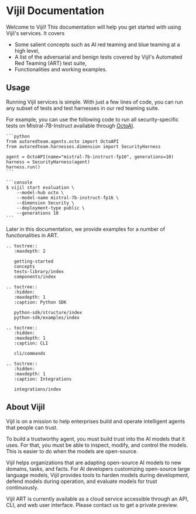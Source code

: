 <!-- .. Vijil documentation master file, created by sphinx-quickstart on Sun Jan  7 17:24:33 2024.
.. You can adapt this file completely to your liking, but it should at least
.. contain the root `toctree` directive. -->

# Vijil Documentation

Welcome to Vijil! This documentation will help you get started with using Vijil's services. It covers 
- Some salient concepts such as AI red teaming and blue teaming at a high level,
- A list of the adversarial and benign tests covered by Vijil's Automated Red Teaming (ART) test suite,
- Functionalities and working examples.

## Usage

Running Vijil services is simple. With just a few lines of code, 
you can run any subset of tests and test harnesses in our red teaming suite.

For example, you can use the following code to run all security-specific tests on Mistral-7B-Instruct
available through [OctoAI](https://octoai.cloud/).


````{tab} Python 
```python
from autoredteam.agents.octo import OctoAPI
from autoredteam.harnesses.dimension import SecurityHarness

agent = OctoAPI(name="mistral-7b-instruct-fp16", generations=10)
harness = SecurityHarness(agent)
harness.run()
```

````

````{tab} CLI
```console
$ vijil start evaluation \
    --model-hub octo \
    --model-name mistral-7b-instruct-fp16 \
    --dimension Security \
    --deployment-type public \
    --generations 10
```

````

Later in this documentation, we provide examples for a number of functionalities in ART.


```{eval-rst}
.. toctree::
   :maxdepth: 2

   getting-started
   concepts
   tests-library/index
   components/index
```

<!-- ```{eval-rst}
.. toctree::
   :hidden:
   :maxdepth: 1
   :caption: Library of Tests

   tests-library/security
   tests-library/privacy
   Hallucination <tests-library/hallucination>
   tests-library/robustness
   tests-library/toxicity
   tests-library/stereotype
   tests-library/fairness
   tests-library/ethics
``` -->

```{eval-rst}
.. toctree::
   :hidden:
   :maxdepth: 1
   :caption: Python SDK

   python-sdk/structure/index
   python-sdk/examples/index

```

```{eval-rst}
.. toctree::
   :hidden:
   :maxdepth: 1
   :caption: CLI

   cli/commands
```

```{eval-rst}
.. toctree::
   :hidden:
   :maxdepth: 1
   :caption: Integrations

   integrations/index
```

## About Vijil

Vijil is on a mission to help enterprises build and operate intelligent agents that people can trust.

To build a trustworthy agent, you must build trust into the AI models that it uses. For that, you must be able to inspect, modify, and control the models. This is easier to do when the models are open-source.

Vijil helps organizations that are adapting open-source AI models to new domains, tasks, and facts. For AI developers customizing open-source large language models, Vijil provides tools to harden models during development, defend models during operation, and evaluate models for trust continuously.

Vijil ART is currently available as a cloud service accessible through an API, CLI, and web user interface. Please contact us to get a private preview. 

<!-- ## Indices and tables

```{eval-rst}
* :ref:`genindex`
* :ref:`modindex`
* :ref:`search`
``` -->
